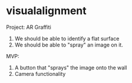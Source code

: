 # visualalignment

Project:
AR Graffiti 
1. We should be able to identify a flat surface
2. We should be able to "spray" an image on it. 

MVP:
1. A button that "sprays" the image onto the wall
2. Camera functionality


